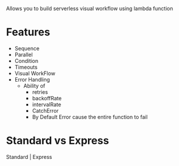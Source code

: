 Allows you to build serverless visual workflow using lambda function

# Features
- Sequence
- Parallel
- Condition
- Timeouts
- Visual WorkFlow
- Error Handling
    - Ability of
        - retries
        - backoffRate
        - intervalRate
        - CatchError
        - By Default Error cause the entire function to fail
    
# Standard vs Express
Standard | Express

